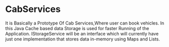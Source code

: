 # CabServices
It is Basically a Prototype Of Cab Services,Where user can book vehicles.
In this Java Cache based data Storage is used for faster Running of the Application. 
IStorageService will be an interface which will currently have just one implementation that
stores data in-memory using Maps and Lists.
